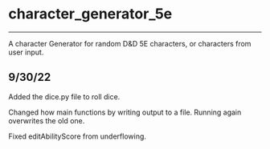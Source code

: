 # character_generator_5e
------
A character Generator for random D&D 5E characters, or characters from user input.

9/30/22
------
Added the dice.py file to roll dice.

Changed how main functions by writing output to a file. Running again overwrites the old one. 

Fixed editAbilityScore from underflowing.